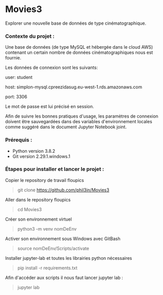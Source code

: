 # Movies3
Explorer une nouvelle base de données de type cinématographique.


### Contexte du projet :
Une base de données (de type MySQL et hébergée dans le cloud AWS) contenant un certain nombre de données cinématographiques nous est fournie.

Les données de connexion sont les suivants:

user: student

host: simplon-mysql.cpreezidasug.eu-west-1.rds.amazonaws.com

port: 3306

Le mot de passe est lui précisé en session.

Afin de suivre les bonnes pratiques d'usage, les paramètres de connexion doivent être sauvegardées dans des variables d'environnement locales comme suggéré dans le document Jupyter Notebook joint.


### Prérequis : 
* Python version 3.8.2
* Git version 2.29.1.windows.1

### Étapes pour installer et lancer le projet : 


Copier le repository de travail floupics
> git clone https://github.com/phil3in/Movies3

Aller dans le repository floupics
> cd Movies3

Créer son environnement virtuel
> python3 -m venv nomDeEnv

Activer son environnement sous Windows avec GitBash
> source nomDeEnv/Scripts/activate

Installer jupyter-lab et toutes les librairies python nécessaires
> pip install -r requirements.txt

Afin d'accéder aux scripts il nous faut lancer jupyter lab : 
> jupyter lab